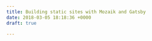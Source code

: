 ```yaml
---
title: Building static sites with Mozaik and Gatsby
date: 2018-03-05 18:18:36 +0000
draft: true

---
```

